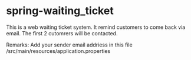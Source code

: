 # spring-waiting_ticket
This is a web waiting ticket system. 
It remind customers to come back via email.
The first 2 cutomrers will be contacted.

Remarks:
Add your sender email addriess in this file
/src/main/resources/application.properties
